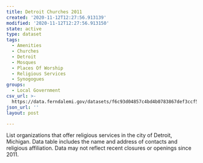 ```yaml
---
title: Detroit Churches 2011
created: '2020-11-12T12:27:56.913139'
modified: '2020-11-12T12:27:56.913150'
state: active
type: dataset
tags:
  - Amenities
  - Churches
  - Detroit
  - Mosques
  - Places Of Worship
  - Religious Services
  - Synogogues
groups:
  - Local Government
csv_url: >-
  https://data.ferndalemi.gov/datasets/f6c93d04857c4bd4b0783867def3ccf5_0.csv?outSR=%7B%22latestWkid%22%3A2898%2C%22wkid%22%3A2898%7D
json_url: ''
layout: post

---
```

List organizations that offer religious services in the city of Detroit, Michigan. Data table includes the name and address of contacts and religious affiliation. Data may not reflect recent closures or openings since 2011.
